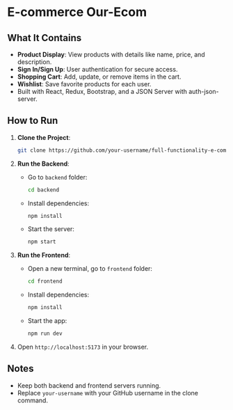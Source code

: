 # E-commerce Our-Ecom

## What It Contains
- **Product Display**: View products with details like name, price, and description.
- **Sign In/Sign Up**: User authentication for secure access.
- **Shopping Cart**: Add, update, or remove items in the cart.
- **Wishlist**: Save favorite products for each user.
- Built with React, Redux, Bootstrap, and a JSON Server with auth-json-server.

## How to Run
1. **Clone the Project**:
   ```bash
   git clone https://github.com/your-username/full-functionality-e-commerce-using-json-server-and-react.git
   ```

2. **Run the Backend**:
   - Go to `backend` folder:
     ```bash
     cd backend
     ```
   - Install dependencies:
     ```bash
     npm install
     ```
   - Start the server:
     ```bash
     npm start
     ```

3. **Run the Frontend**:
   - Open a new terminal, go to `frontend` folder:
     ```bash
     cd frontend
     ```
   - Install dependencies:
     ```bash
     npm install
     ```
   - Start the app:
     ```bash
     npm run dev
     ```

4. Open `http://localhost:5173` in your browser.

## Notes
- Keep both backend and frontend servers running.
- Replace `your-username` with your GitHub username in the clone command.
